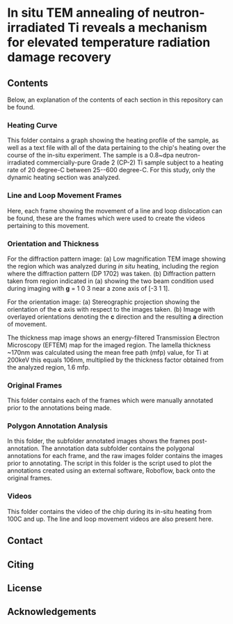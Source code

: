 # In situ TEM annealing of neutron-irradiated Ti reveals a mechanism for elevated temperature radiation damage recovery
## Contents
Below, an explanation of the contents of each section in this repository can be found.
### Heating Curve
This folder contains a graph showing the heating profile of the sample, as well as a text file with all of the data pertaining to the chip's heating over the course of the in-situ experiment. The sample is a 0.8~dpa neutron-irradiated commercially-pure Grade 2 (CP-2) Ti sample subject to a heating rate of 20 degree-C between 25--600 degree-C. For this study, only the dynamic heating section was analyzed.
### Line and Loop Movement Frames
Here, each frame showing the movement of a line and loop dislocation can be found, these are the frames which were used to create the videos pertaining to this movement.
### Orientation and Thickness
For the diffraction pattern image: (a) Low magnification TEM image showing the region which was analyzed during _in situ_ heating, including the region where the diffraction pattern (DP 1702) was taken. (b) Diffraction pattern taken from region indicated in (a) showing the two beam condition used during imaging with **g** = 1 0 3 near a zone axis of [-3 1 1].

For the orientation image: (a) Stereographic projection showing the orientation of the **c** axis with respect to the images taken. (b) Image with overlayed orientations denoting the **c** direction and the resulting **a** direction of movement.

The thickness map image shows an energy-filtered Transmission Electron Microscopy (EFTEM) map for the imaged region. The lamella thickness ~170nm was calculated using the mean free path (mfp) value, for Ti at 200keV this equals 106nm, multiplied by the thickness factor obtained from the analyzed region, 1.6 mfp.
### Original Frames
This folder contains each of the frames which were manually annotated prior to the annotations being made.
### Polygon Annotation Analysis
In this folder, the subfolder annotated images shows the frames post-annotation. The annotation data subfolder contains the polygonal annotations for each frame, and the raw images folder contains the images prior to annotating. The script in this folder is the script used to plot the annotations created using an external software, Roboflow, back onto the original frames.
### Videos
This folder contains the video of the chip during its in-situ heating from 100C and up. The line and loop movement videos are also present here.
## Contact
## Citing
## License
## Acknowledgements
